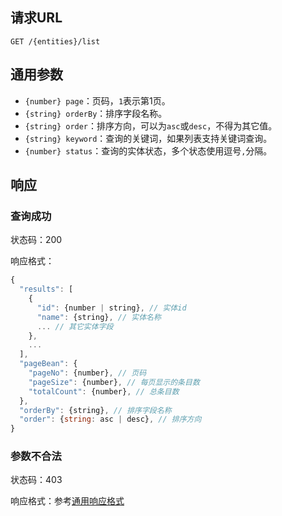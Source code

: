 ## 请求URL
```
GET /{entities}/list
```
## 通用参数

- `{number} page`：页码，`1`表示第1页。
- `{string} orderBy`：排序字段名称。
- `{string} order`：排序方向，可以为`asc`或`desc`，不得为其它值。
- `{string} keyword`：查询的关键词，如果列表支持关键词查询。
- `{number} status`：查询的实体状态，多个状态使用逗号`,`分隔。

## 响应

### 查询成功

状态码：200

响应格式：
```javascript
{
  "results": [
    {
      "id": {number | string}, // 实体id
      "name": {string}, // 实体名称
      ... // 其它实体字段
    },
    ...
  ],
  "pageBean": {
    "pageNo": {number}, // 页码
    "pageSize": {number}, // 每页显示的条目数
    "totalCount": {number}, // 总条目数
  },
  "orderBy": {string}, // 排序字段名称
  "order": {string: asc | desc}, // 排序方向
}
```
### 参数不合法

状态码：403

响应格式：参考[通用响应格式]()
